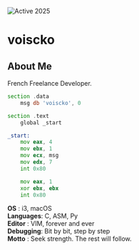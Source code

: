 ![Active 2025](https://img.shields.io/badge/new_start-2025-red)
# voiscko

## About Me
French Freelance Developer.

```asm
section .data
    msg db 'voiscko', 0

section .text
    global _start

_start:
    mov eax, 4
    mov ebx, 1
    mov ecx, msg
    mov edx, 7
    int 0x80

    mov eax, 1
    xor ebx, ebx
    int 0x80
```


**OS**       : i3, macOS  
**Languages**: C, ASM, Py  
**Editor**   : VIM, forever and ever  
**Debugging**: Bit by bit, step by step  
**Motto**    : Seek strength. The rest will follow.
